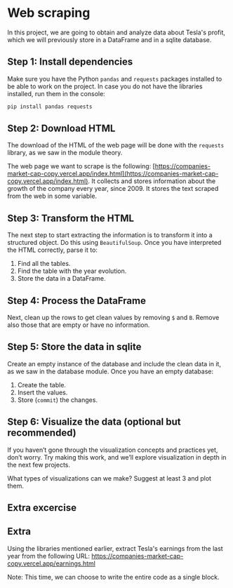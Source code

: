 # Web scraping

In this project, we are going to obtain and analyze data about Tesla's profit, which we will previously store in a DataFrame and in a sqlite database.

## Step 1: Install dependencies

Make sure you have the Python `pandas` and `requests` packages installed to be able to work on the project. In case you do not have the libraries installed, run them in the console:

```bash
pip install pandas requests
```

## Step 2: Download HTML

The download of the HTML of the web page will be done with the `requests` library, as we saw in the module theory.

The web page we want to scrape is the following: [https://companies-market-cap-copy.vercel.app/index.html](https://companies-market-cap-copy.vercel.app/index.html). It collects and stores information about the growth of the company every year, since 2009. It stores the text scraped from the web in some variable.


## Step 3: Transform the HTML

The next step to start extracting the information is to transform it into a structured object. Do this using `BeautifulSoup`. Once you have interpreted the HTML correctly, parse it to:

1. Find all the tables.
2. Find the table with the year evolution.
3. Store the data in a DataFrame.


## Step 4: Process the DataFrame

Next, clean up the rows to get clean values by removing `$` and `B`. Remove also those that are empty or have no information.


## Step 5: Store the data in sqlite

Create an empty instance of the database and include the clean data in it, as we saw in the database module. Once you have an empty database:

1. Create the table.
2. Insert the values.
3. Store (`commit`) the changes.


## Step 6: Visualize the data (optional but recommended)

If you haven’t gone through the visualization concepts and practices yet, don’t worry. Try making this work, and we’ll explore visualization in depth in the next few projects.

What types of visualizations can we make? Suggest at least 3 and plot them.

## Extra excercise 

## Extra 

Using the libraries mentioned earlier, extract Tesla's earnings from the last year from the following URL: https://companies-market-cap-copy.vercel.app/earnings.html

Note: This time, we can choose to write the entire code as a single block. 
